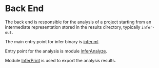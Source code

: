 # Back End

The back end is responsible for the analysis of a project starting from an intermediate representation stored in the results directory, typically `infer-out`.

The main entry point for infer binary is [infer.ml](infer.ml).

Entry point for the analysis is module [InferAnalyze](InferAnalyze.ml).

Module [InferPrint](InferPrint.ml) is used to export the analysis results.
